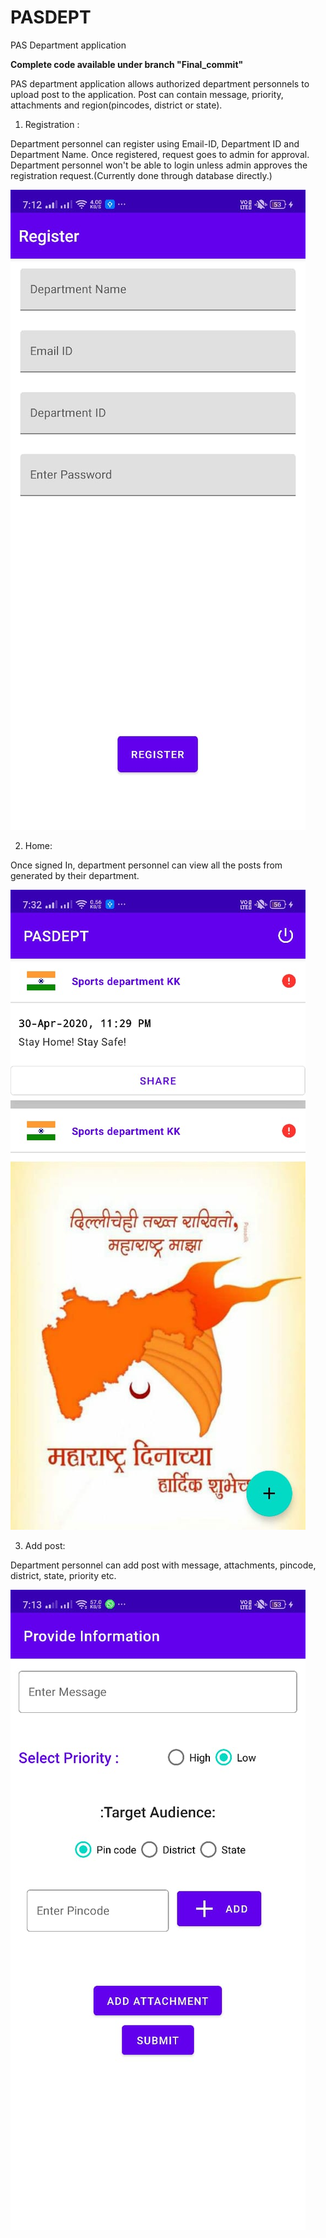 # PASDEPT

PAS Department application

<b>Complete code available under branch "Final_commit"</b>

PAS department application allows authorized department personnels to upload post to the application. Post can contain message, priority, attachments and region(pincodes, district or state).

1) Registration : 

Department personnel can register using Email-ID, Department ID and Department Name. 
Once registered, request goes to admin for approval. Department personnel won't be able to login unless admin approves the registration request.(Currently done through database directly.)

![](regostration_dept.jpeg)

2) Home: 

Once signed In, department personnel can view all the posts from generated by their department.

![](dept_home.jpeg)

3) Add post:

Department personnel can add post with message, attachments, pincode, district, state, priority etc.

![](dept_add_post.jpeg)
